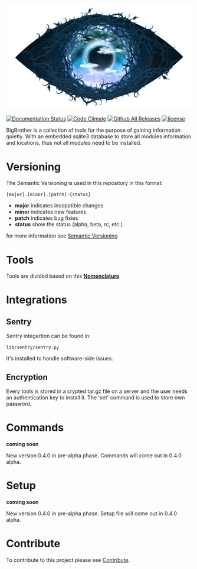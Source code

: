 <p align="center"><img alt="BigBrothe is watching you" src="docs/assets/logo.jpg" /></p>


[![Documentation Status](https://readthedocs.org/projects/bigbrother/badge/?version=latest)](http://bigbrother.readthedocs.io/en/latest/?badge=latest)
[![Code Climate](https://img.shields.io/codeclimate/github/PhantomGhosts/BigBrother.svg)](https://codeclimate.com/github/PhantomGhosts/BigBrother)
[![Github All Releases](https://img.shields.io/github/downloads/PhantomGhosts/BigBrother/total.svg)](https://github.com/PhantomGhosts/BigBrother/releases)
[![license](https://img.shields.io/github/license/mashape/apistatus.svg)](https://github.com/PhantomGhosts/BigBrother/blob/master/LICENSE)

BigBrother is a collection of tools for the purpose of gaining information quietly.
With an embedded sqlite3 database to store all modules information and locations, thus not all modules need to be installed.

Versioning
==========
The Semantic Versioning is used in this repository in this format:

	[major].[minor].[patch]-{status}

* **major** indicates incopatible changes
* **minor** indicates new features
* **patch** indicates bug fixies
* **status** show the status (alpha, beta, rc, etc.)

for more information see [Semantic Versioning](http://semver.org/)

Tools
=====
Tools are divided based on this [**Nomenclature**](docs/nomenclature.md).

Integrations
============
Sentry
------
Sentry integartion can be found in:

	lib/sentry/sentry.py

It's installed to handle software-side issues.

Encryption
----------
Every tools is stored in a crypted tar.gz file on a server and the user needs an authentication key to install it.
The 'set' command is used to store own password.

Commands
========
**coming soon**

New version 0.4.0 in pre-alpha phase.
Commands will come out in 0.4.0 alpha.

Setup
=====
**coming soon**

New version 0.4.0 in pre-alpha phase.
Setup file will come out in 0.4.0 alpha.

Contribute
=========
To contribute to this project please see [Contribute](docs/CONTRIBUTING.md).
